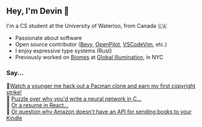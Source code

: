## Hey, I'm Devin 👋

I'm a CS student at the University of Waterloo, from Canada 🇨🇦
- Passionate about software
- Open source contributor ([Bevy](https://github.com/bevyengine/bevy), [OpenPilot](https://github.com/commaai/openpilot), [VSCodeVim](https://github.com/VSCodeVim/Vim), etc.)
- I enjoy expressive type systems (Rust)
- Previously worked on [Biomes](https://biomes.gg) at [Global Illumination](https://ill.inc/), in NYC

### Say...
👾[Watch a younger me hack out a Pacman clone and earn my first copyright strike!](https://www.youtube.com/watch?v=qBWCuSID1rc&t=122s)
<br/>
🧩 [Puzzle over why you'd write a neural network in C...](https://github.com/DevinLeamy/ANN)
<br/>
💼 [Or a resume in React...](https://github.com/DevinLeamy/Resume)
<br/>
🤔 [Or question why Amazon doesn't have an API for sending books to your Kindle](https://github.com/DevinLeamy/Captain-Book)
